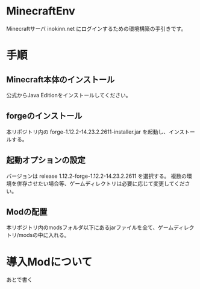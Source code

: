 # MinecraftEnv
Minecraftサーバ inokinn.net にログインするための環境構築の手引きです。

# 手順

## Minecraft本体のインストール
公式からJava Editionをインストールしてください。

## forgeのインストール
本リポジトリ内の forge-1.12.2-14.23.2.2611-installer.jar を起動し、インストールする。

## 起動オプションの設定
バージョンは release 1.12.2-forge-1.12.2-14.23.2.2611 を選択する。
複数の環境を併存させたい場合等、ゲームディレクトリは必要に応じて変更してください。

## Modの配置
本リポジトリ内のmodsフォルダ以下にあるjarファイルを全て、ゲームディレクトリ/modsの中に入れる。

# 導入Modについて
あとで書く
